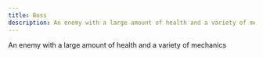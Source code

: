 ```yaml
---
title: Boss
description: An enemy with a large amount of health and a variety of mechanics
---
```

An enemy with a large amount of health and a variety of mechanics
